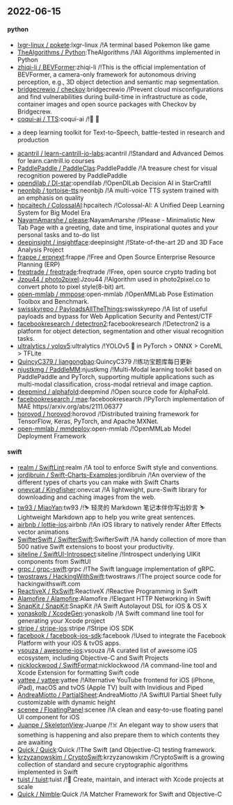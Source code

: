 ## 2022-06-15

#### python
* [lxgr-linux / pokete](https://github.com/lxgr-linux/pokete):lxgr-linux /!A terminal based Pokemon like game
* [TheAlgorithms / Python](https://github.com/TheAlgorithms/Python):TheAlgorithms /!All Algorithms implemented in Python
* [zhiqi-li / BEVFormer](https://github.com/zhiqi-li/BEVFormer):zhiqi-li /!This is the official implementation of BEVFormer, a camera-only framework for autonomous driving perception, e.g., 3D object detection and semantic map segmentation.
* [bridgecrewio / checkov](https://github.com/bridgecrewio/checkov):bridgecrewio /!Prevent cloud misconfigurations and find vulnerabilities during build-time in infrastructure as code, container images and open source packages with Checkov by Bridgecrew.
* [coqui-ai / TTS](https://github.com/coqui-ai/TTS):coqui-ai /!🐸
💬
- a deep learning toolkit for Text-to-Speech, battle-tested in research and production
* [acantril / learn-cantrill-io-labs](https://github.com/acantril/learn-cantrill-io-labs):acantril /!Standard and Advanced Demos for learn.cantrill.io courses
* [PaddlePaddle / PaddleClas](https://github.com/PaddlePaddle/PaddleClas):PaddlePaddle /!A treasure chest for visual recognition powered by PaddlePaddle
* [opendilab / DI-star](https://github.com/opendilab/DI-star):opendilab /!OpenDILab Decision AI in StarCraftII
* [neonbjb / tortoise-tts](https://github.com/neonbjb/tortoise-tts):neonbjb /!A multi-voice TTS system trained with an emphasis on quality
* [hpcaitech / ColossalAI](https://github.com/hpcaitech/ColossalAI):hpcaitech /!Colossal-AI: A Unified Deep Learning System for Big Model Era
* [NayamAmarshe / please](https://github.com/NayamAmarshe/please):NayamAmarshe /!Please - Minimalistic New Tab Page with a greeting, date and time, inspirational quotes and your personal tasks and to-do list
* [deepinsight / insightface](https://github.com/deepinsight/insightface):deepinsight /!State-of-the-art 2D and 3D Face Analysis Project
* [frappe / erpnext](https://github.com/frappe/erpnext):frappe /!Free and Open Source Enterprise Resource Planning (ERP)
* [freqtrade / freqtrade](https://github.com/freqtrade/freqtrade):freqtrade /!Free, open source crypto trading bot
* [Jzou44 / photo2pixel](https://github.com/Jzou44/photo2pixel):Jzou44 /!Algorithm used in photo2pixel.co to convert photo to pixel style(8-bit) art.
* [open-mmlab / mmpose](https://github.com/open-mmlab/mmpose):open-mmlab /!OpenMMLab Pose Estimation Toolbox and Benchmark.
* [swisskyrepo / PayloadsAllTheThings](https://github.com/swisskyrepo/PayloadsAllTheThings):swisskyrepo /!A list of useful payloads and bypass for Web Application Security and Pentest/CTF
* [facebookresearch / detectron2](https://github.com/facebookresearch/detectron2):facebookresearch /!Detectron2 is a platform for object detection, segmentation and other visual recognition tasks.
* [ultralytics / yolov5](https://github.com/ultralytics/yolov5):ultralytics /!YOLOv5
🚀
in PyTorch > ONNX > CoreML > TFLite
* [QuincyC379 / liangongbao](https://github.com/QuincyC379/liangongbao):QuincyC379 /!练功宝题库每日更新
* [njustkmg / PaddleMM](https://github.com/njustkmg/PaddleMM):njustkmg /!Multi-Modal learning toolkit based on PaddlePaddle and PyTorch, supporting multiple applications such as multi-modal classification, cross-modal retrieval and image caption.
* [deepmind / alphafold](https://github.com/deepmind/alphafold):deepmind /!Open source code for AlphaFold.
* [facebookresearch / mae](https://github.com/facebookresearch/mae):facebookresearch /!PyTorch implementation of MAE https//arxiv.org/abs/2111.06377
* [horovod / horovod](https://github.com/horovod/horovod):horovod /!Distributed training framework for TensorFlow, Keras, PyTorch, and Apache MXNet.
* [open-mmlab / mmdeploy](https://github.com/open-mmlab/mmdeploy):open-mmlab /!OpenMMLab Model Deployment Framework

#### swift
* [realm / SwiftLint](https://github.com/realm/SwiftLint):realm /!A tool to enforce Swift style and conventions.
* [jordibruin / Swift-Charts-Examples](https://github.com/jordibruin/Swift-Charts-Examples):jordibruin /!An overview of the different types of charts you can make with Swift Charts
* [onevcat / Kingfisher](https://github.com/onevcat/Kingfisher):onevcat /!A lightweight, pure-Swift library for downloading and caching images from the web.
* [tw93 / MiaoYan](https://github.com/tw93/MiaoYan):tw93 /!⛷
轻灵的 Markdown 笔记本伴你写出妙言
⛷
Lightweight Markdown app to help you write great sentences.
* [airbnb / lottie-ios](https://github.com/airbnb/lottie-ios):airbnb /!An iOS library to natively render After Effects vector animations
* [SwifterSwift / SwifterSwift](https://github.com/SwifterSwift/SwifterSwift):SwifterSwift /!A handy collection of more than 500 native Swift extensions to boost your productivity.
* [siteline / SwiftUI-Introspect](https://github.com/siteline/SwiftUI-Introspect):siteline /!Introspect underlying UIKit components from SwiftUI
* [grpc / grpc-swift](https://github.com/grpc/grpc-swift):grpc /!The Swift language implementation of gRPC.
* [twostraws / HackingWithSwift](https://github.com/twostraws/HackingWithSwift):twostraws /!The project source code for hackingwithswift.com
* [ReactiveX / RxSwift](https://github.com/ReactiveX/RxSwift):ReactiveX /!Reactive Programming in Swift
* [Alamofire / Alamofire](https://github.com/Alamofire/Alamofire):Alamofire /!Elegant HTTP Networking in Swift
* [SnapKit / SnapKit](https://github.com/SnapKit/SnapKit):SnapKit /!A Swift Autolayout DSL for iOS & OS X
* [yonaskolb / XcodeGen](https://github.com/yonaskolb/XcodeGen):yonaskolb /!A Swift command line tool for generating your Xcode project
* [stripe / stripe-ios](https://github.com/stripe/stripe-ios):stripe /!Stripe iOS SDK
* [facebook / facebook-ios-sdk](https://github.com/facebook/facebook-ios-sdk):facebook /!Used to integrate the Facebook Platform with your iOS & tvOS apps.
* [vsouza / awesome-ios](https://github.com/vsouza/awesome-ios):vsouza /!A curated list of awesome iOS ecosystem, including Objective-C and Swift Projects
* [nicklockwood / SwiftFormat](https://github.com/nicklockwood/SwiftFormat):nicklockwood /!A command-line tool and Xcode Extension for formatting Swift code
* [yattee / yattee](https://github.com/yattee/yattee):yattee /!Alternative YouTube frontend for iOS (iPhone, iPad), macOS and tvOS (Apple TV) built with Invidious and Piped
* [AndreaMiotto / PartialSheet](https://github.com/AndreaMiotto/PartialSheet):AndreaMiotto /!A SwiftUI Partial Sheet fully customizable with dynamic height
* [scenee / FloatingPanel](https://github.com/scenee/FloatingPanel):scenee /!A clean and easy-to-use floating panel UI component for iOS
* [Juanpe / SkeletonView](https://github.com/Juanpe/SkeletonView):Juanpe /!☠️
An elegant way to show users that something is happening and also prepare them to which contents they are awaiting
* [Quick / Quick](https://github.com/Quick/Quick):Quick /!The Swift (and Objective-C) testing framework.
* [krzyzanowskim / CryptoSwift](https://github.com/krzyzanowskim/CryptoSwift):krzyzanowskim /!CryptoSwift is a growing collection of standard and secure cryptographic algorithms implemented in Swift
* [tuist / tuist](https://github.com/tuist/tuist):tuist /!🚀
Create, maintain, and interact with Xcode projects at scale
* [Quick / Nimble](https://github.com/Quick/Nimble):Quick /!A Matcher Framework for Swift and Objective-C

